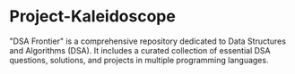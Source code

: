 # Project-Kaleidoscope
"DSA Frontier" is a comprehensive repository dedicated to Data Structures and Algorithms (DSA). It includes a curated collection of essential DSA questions, solutions, and projects in multiple programming languages.
